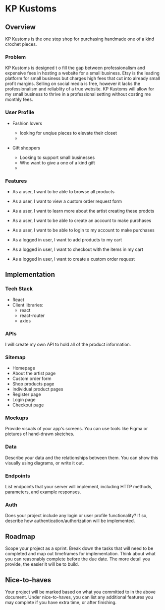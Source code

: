 # KP Kustoms

## Overview
<!-- What is your app? Brief description in a couple of sentences. -->
KP Kustoms is the one stop shop for purchasing handmade one of a kind crochet pieces. 

### Problem
<!-- Why is your app needed? Background information around any pain points or other reasons. -->
KP Kustoms is designed t o fill the gap between professionalism and expensive fees in hosting a website for a small business. Etsy is the leading platform for small business but charges high fees that cut into already small profit margins. Selling on social media is free, however it lacks the professionalism and reliablity of a true website. KP Kustoms will allow for my small business to thrive in a professional setting without costing me monthly fees. 

### User Profile
<!-- Who will use your app? How will they use it? Any special considerations that your app must take into account. -->
- Fashion lovers
    - looking for unqiue pieces to elevate their closet
    - 

- Gift shoppers
    - Looking to support small businesses
    - Who want to give a one of a kind gift
    - 

### Features
<!-- List the functionality that your app will include. These can be written as user stories or descriptions with related details. Do not describe _how_ these features are implemented, only _what_ needs to be implemented. -->
- As a user, I want to be able to browse all products
- As a user, I want to view a custom order request form
- As a user, I want to learn more about the artist creating these prodcts

- As a user, I want to be able to create an account to make purchases 
- As a user, I want to be able to login to my account to make purchases 

- As a logged in user, I want to add products to my cart
- As a logged in user, I want to checkout with the items in my cart
- As a logged in user, I want to create a custom order request

## Implementation

### Tech Stack
<!-- List technologies that will be used in your app, including any libraries to save time or provide more functionality. Be sure to research any potential limitations. -->
- React
- Client libraries: 
    - react
    - react-router
    - axios

### APIs
<!-- List any external sources of data that will be used in your app. -->
I will create my own API to hold all of the product information.

### Sitemap
<!-- List the pages of your app with brief descriptions. You can show this visually, or write it out. -->

- Homepage
- About the artist page
- Custom order form
- Shop products page
- Individual product pages
- Register page
- Login page
- Checkout page

### Mockups

Provide visuals of your app's screens. You can use tools like Figma or pictures of hand-drawn sketches.

### Data

Describe your data and the relationships between them. You can show this visually using diagrams, or write it out. 

### Endpoints

List endpoints that your server will implement, including HTTP methods, parameters, and example responses.

### Auth

Does your project include any login or user profile functionality? If so, describe how authentication/authorization will be implemented.

## Roadmap

Scope your project as a sprint. Break down the tasks that will need to be completed and map out timeframes for implementation. Think about what you can reasonably complete before the due date. The more detail you provide, the easier it will be to build.

## Nice-to-haves

Your project will be marked based on what you committed to in the above document. Under nice-to-haves, you can list any additional features you may complete if you have extra time, or after finishing.
